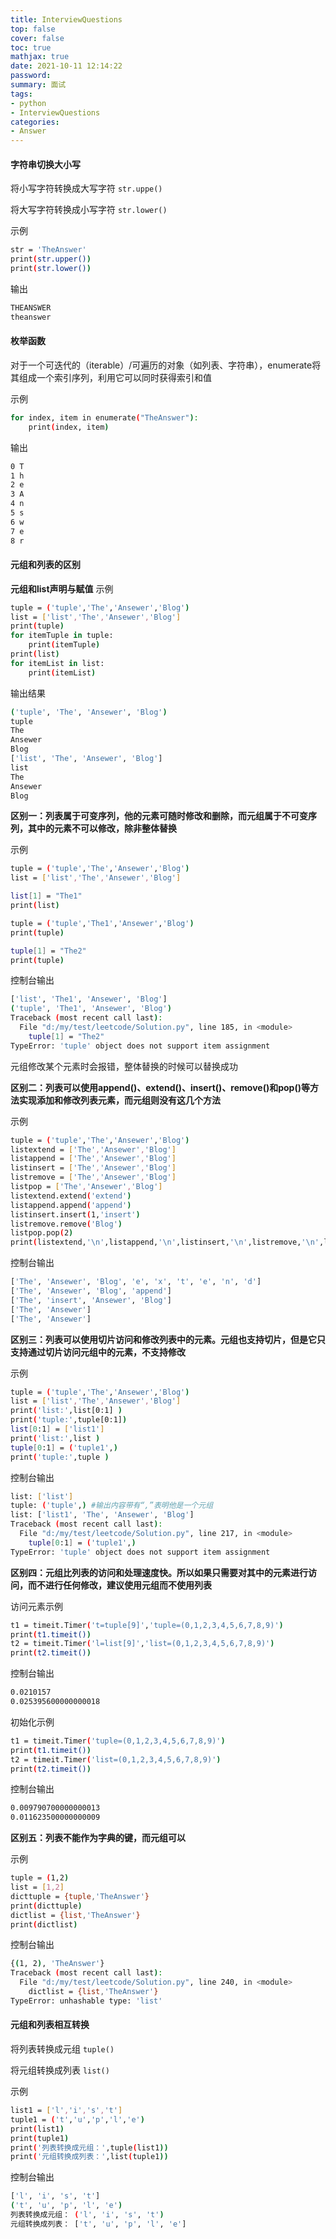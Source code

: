 ```yaml
---
title: InterviewQuestions
top: false
cover: false
toc: true
mathjax: true
date: 2021-10-11 12:14:22
password:
summary: 面试
tags:
- python
- InterviewQuestions
categories:
- Answer
---
```


#### 字符串切换大小写

将小写字符转换成大写字符
<code>str.uppe()</code>

将大写字符转换成小写字符
<code>str.lower()</code>

示例
```sh
str = 'TheAnswer'
print(str.upper())
print(str.lower())
```

输出
```sh
THEANSWER
theanswer
```

#### 枚举函数

对于一个可迭代的（iterable）/可遍历的对象（如列表、字符串），enumerate将其组成一个索引序列，利用它可以同时获得索引和值

示例
```sh
for index, item in enumerate("TheAnswer"):  
    print(index, item)
```

输出
```sh
0 T
1 h
2 e
3 A
4 n
5 s
6 w
7 e
8 r
```


#### 元组和列表的区别

**元组和list声明与赋值**
示例
```sh
tuple = ('tuple','The','Ansewer','Blog')
list = ['list','The','Ansewer','Blog']
print(tuple)
for itemTuple in tuple:
    print(itemTuple)
print(list)
for itemList in list:
    print(itemList)
```

输出结果
```sh
('tuple', 'The', 'Ansewer', 'Blog')
tuple
The
Ansewer
Blog
['list', 'The', 'Ansewer', 'Blog']
list
The
Ansewer
Blog
```
**区别一：列表属于可变序列，他的元素可随时修改和删除，而元组属于不可变序列，其中的元素不可以修改，除非整体替换**

示例
```sh
tuple = ('tuple','The','Ansewer','Blog')
list = ['list','The','Ansewer','Blog']

list[1] = "The1"
print(list)

tuple = ('tuple','The1','Ansewer','Blog')
print(tuple)

tuple[1] = "The2"
print(tuple)
```

控制台输出
```sh
['list', 'The1', 'Ansewer', 'Blog']
('tuple', 'The1', 'Ansewer', 'Blog')
Traceback (most recent call last):
  File "d:/my/test/leetcode/Solution.py", line 185, in <module>
    tuple[1] = "The2"
TypeError: 'tuple' object does not support item assignment
```

元组修改某个元素时会报错，整体替换的时候可以替换成功


**区别二：列表可以使用append()、extend()、insert()、remove()和pop()等方法实现添加和修改列表元素，而元组则没有这几个方法**

示例
```sh
tuple = ('tuple','The','Ansewer','Blog')
listextend = ['The','Ansewer','Blog']
listappend = ['The','Ansewer','Blog']
listinsert = ['The','Ansewer','Blog']
listremove = ['The','Ansewer','Blog']
listpop = ['The','Ansewer','Blog']
listextend.extend('extend')
listappend.append('append')
listinsert.insert(1,'insert')
listremove.remove('Blog')
listpop.pop(2)
print(listextend,'\n',listappend,'\n',listinsert,'\n',listremove,'\n',listpop)
```


控制台输出
```sh
['The', 'Ansewer', 'Blog', 'e', 'x', 't', 'e', 'n', 'd'] 
['The', 'Ansewer', 'Blog', 'append'] 
['The', 'insert', 'Ansewer', 'Blog']
['The', 'Ansewer']
['The', 'Ansewer']
```

**区别三：列表可以使用切片访问和修改列表中的元素。元组也支持切片，但是它只支持通过切片访问元组中的元素，不支持修改**

示例
```sh
tuple = ('tuple','The','Ansewer','Blog')
list = ['list','The','Ansewer','Blog']
print('list:',list[0:1] )
print('tuple:',tuple[0:1])
list[0:1] = ['list1']
print('list:',list )
tuple[0:1] = ('tuple1',)
print('tuple:',tuple )
```

控制台输出
```sh
list: ['list']
tuple: ('tuple',) #输出内容带有“,”表明他是一个元组
list: ['list1', 'The', 'Ansewer', 'Blog']
Traceback (most recent call last):
  File "d:/my/test/leetcode/Solution.py", line 217, in <module>
    tuple[0:1] = ('tuple1',)
TypeError: 'tuple' object does not support item assignment
```

**区别四：元组比列表的访问和处理速度快。所以如果只需要对其中的元素进行访问，而不进行任何修改，建议使用元组而不使用列表**

访问元素示例
```sh
t1 = timeit.Timer('t=tuple[9]','tuple=(0,1,2,3,4,5,6,7,8,9)')
print(t1.timeit())
t2 = timeit.Timer('l=list[9]','list=(0,1,2,3,4,5,6,7,8,9)')
print(t2.timeit())
```

控制台输出
```sh
0.0210157
0.025395600000000018
```

初始化示例
```sh
t1 = timeit.Timer('tuple=(0,1,2,3,4,5,6,7,8,9)')
print(t1.timeit())
t2 = timeit.Timer('list=(0,1,2,3,4,5,6,7,8,9)')
print(t2.timeit())
```

控制台输出
```sh
0.009790700000000013
0.011623500000000009
```


**区别五：列表不能作为字典的键，而元组可以**

示例
```sh
tuple = (1,2)
list = [1,2]
dicttuple = {tuple,'TheAnswer'}
print(dicttuple)
dictlist = {list,'TheAnswer'}
print(dictlist)
```


控制台输出
```sh
{(1, 2), 'TheAnswer'}
Traceback (most recent call last):
  File "d:/my/test/leetcode/Solution.py", line 240, in <module>
    dictlist = {list,'TheAnswer'}
TypeError: unhashable type: 'list'
```


#### 元组和列表相互转换

将列表转换成元组
<code>tuple()</code>

将元组转换成列表
<code>list()</code>

示例
```sh
list1 = ['l','i','s','t']
tuple1 = ('t','u','p','l','e')
print(list1)
print(tuple1)
print('列表转换成元组：',tuple(list1))
print('元组转换成列表：',list(tuple1))
```


控制台输出
```sh
['l', 'i', 's', 't']
('t', 'u', 'p', 'l', 'e')
列表转换成元组： ('l', 'i', 's', 't')
元组转换成列表： ['t', 'u', 'p', 'l', 'e']
```